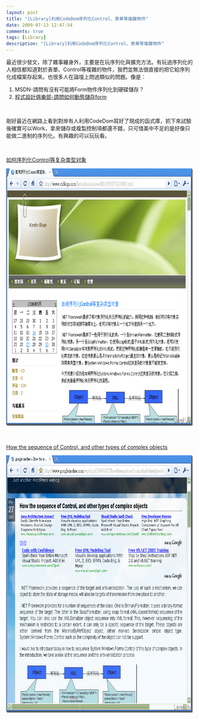 ```yaml
---
layout: post
title: "[Library]利用CodeDom序列化Control、表單等複雜物件"
date: 2009-07-13 12:47:54
comments: true
tags: [Library]
description: "[Library]利用CodeDom序列化Control、表單等複雜物件"
---
```

<p>最近很少發文，除了雜事纏身外，主要是在玩序列化與擴充方法。有玩過序列化的人相信都知道對於表單、Control等複雜的物件，我們並無法很直接的把它給序列化成檔案存起來。也很多人在論壇上問過類似的問題。像是：</p><ol><li>MSDN-請問有沒有可能將Form物件序列化到硬碟儲存？</a></li><li><a target="_blank" href="http://www.programmer-club.com.tw/showsametitleN/csharp/11142.html">程式設計俱樂部-請問如何動態儲存form</a></li></ol><p> </p><p>剛好最近在網路上看到對岸有人利用CodeDom寫好了現成的函式庫，抓下來試驗後確實可以Work，拿來儲存或複製控制項都還不錯，只可惜美中不足的是好像只能做二進制的序列化。有興趣的可以玩玩看。</p><p> </p><p><a target="_blank" href="http://www.cnblogs.com/kevinshan/archive/2008/05/27/1208565.html">如何序列化Control等复杂类型对象</a></p><p><a rel="lightbox" href="http://files.dotblogs.com.tw/larrynung/0907/CodeDomControl_B060/image_6.png"><img style="border-bottom: 0px; border-left: 0px; display: inline; border-top: 0px; border-right: 0px" title="image" border="0" alt="image" width="835" height="696" src="\images\posts\9453\image_thumb_2.png" /></a></p><p> </p><p><a target="_blank" href="http://www.googlemother.com/wpblogs/2008/05/27/howthesequenceofcontrolandothertypesofcomplexobjects/">How the sequence of Control, and other types of complex objects</a></p><p><a rel="lightbox" href="http://files.dotblogs.com.tw/larrynung/0907/CodeDomControl_B060/image_4.png"><img style="border-bottom: 0px; border-left: 0px; display: inline; border-top: 0px; border-right: 0px" title="image" border="0" alt="image" width="835" height="696" src="\images\posts\9453\image_thumb_1.png" /></p>